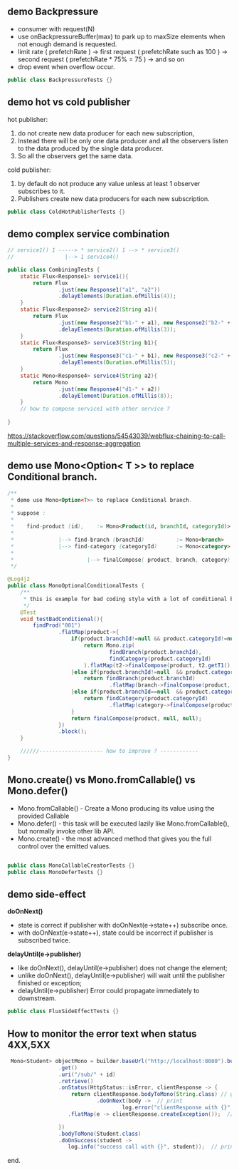 
## demo Backpressure
* consumer with request(N)
* use onBackpressureBuffer(max) to park up to maxSize elements when not enough demand is requested.
* limit rate ( prefetchRate ) 
    -> first request ( prefetchRate such as 100 ) 
    -> second request ( prefetchRate * 75% = 75 )
    -> and so on
* drop event when overflow occur.

```java
public class BackpressureTests {}
```  
  
## demo hot vs cold publisher
hot publisher:
 1) do not create new data producer for each new subscription,
 2) Instead there will be only one data producer and all the observers listen to the data produced by the single data producer.
 3) So all the observers get the same data.

cold publisher:
 1) by default do not produce any value unless at least 1 observer subscribes to it.
 2) Publishers create new data producers for each new subscription.
```java
public class ColdHotPublisherTests {}
```

## demo complex service combination

```java
// service1() 1 -----> * service2() 1 --> * service3()
//                |--> 1 service4()

public class CombiningTests {
    static Flux<Response1> service1(){
        return Flux
                .just(new Response1("a1", "a2"))
                .delayElements(Duration.ofMillis(4));
    }
    static Flux<Response2> service2(String a1){
        return Flux
                .just(new Response2("b1-" + a1), new Response2("b2-" + a1))
                .delayElements(Duration.ofMillis(3));
    }
    static Flux<Response3> service3(String b1){
        return Flux
                .just(new Response3("c1-" + b1), new Response3("c2-" + b1))
                .delayElements(Duration.ofMillis(5));
    }
    static Mono<Response4> service4(String a2){
        return Mono
                .just(new Response4("d1-" + a2))
                .delayElement(Duration.ofMillis(8));
    }
    // how to compose service1 with other service ?
    
}
```
https://stackoverflow.com/questions/54543039/webflux-chaining-to-call-multiple-services-and-response-aggregation

## demo use Mono<Option< T >> to replace Conditional branch.
```java
/**
 * demo use Mono<Option<T>> to replace Conditional branch.
 *
 * suppose :
 *
 *    find-product (id),    := Mono<Product(id, branchId, categoryId)>  { either branchId, categoryId may be null }
 *
 *              |--> find-branch (branchId)          := Mono<branch>
 *              |--> find-category (categoryId)      := Mono<category>
 *
 *                       |--> finalCompose( product, branch, category) 
 */

@Log4j2
public class MonoOptionalConditionalTests {
    /**
     * this is example for bad coding style with a lot of conditional branch.
     */
    @Test
    void testBadConditional(){
        findProd("001")
                .flatMap(product->{
                    if(product.branchId!=null && product.categoryId!=null){
                        return Mono.zip(
                                findBranch(product.branchId),
                                findCategory(product.categoryId)
                        ).flatMap(t2->finalCompose(product, t2.getT1(), t2.getT2()));
                    }else if(product.branchId!=null  && product.categoryId==null){
                        return findBranch(product.branchId)
                                .flatMap(branch->finalCompose(product, branch, null));
                    }else if(product.branchId==null  && product.categoryId!=null){
                        return findCategory(product.categoryId)
                                .flatMap(category->finalCompose(product, null, category));
                    }
                    return finalCompose(product, null, null);
                })
                .block();
    }

    //////-------------------- how to improve ? ------------
}

```

## Mono.create() vs Mono.fromCallable() vs Mono.defer()
* Mono.fromCallable() - Create a Mono producing its value using the provided Callable
* Mono.defer() - this task will be executed lazily like Mono.fromCallable(), but normally invoke other lib API.
* Mono.create() - the most advanced method that gives you the full control over the emitted values.
```java

public class MonoCallableCreatorTests {}
public class MonoDeferTests {}
```

## demo side-effect
**doOnNext()**
* state is correct if publisher with doOnNext(e->state++) subscribe once.
* with doOnNext(e->state++), state could be incorrect if publisher is subscribed twice.



**delayUntil(e->publisher)**
* like   doOnNext(), delayUntil(e->publisher) does not change the element;
* unlike doOnNext(), delayUntil(e->publisher) will wait until the publisher finished or exception;
* delayUntil(e->publisher) Error could propagate immediately to downstream.

```java
public class FluxSideEffectTests {}
```

## How to monitor the error text when status 4XX,5XX
```java
 Mono<Student> objectMono = builder.baseUrl("http://localhost:8080").build()
                .get()
                .uri("/sub/" + id)
                .retrieve()
                .onStatus(HttpStatus::isError, clientResponse -> {
                    return clientResponse.bodyToMono(String.class) // get body
                            .doOnNext(body ->  // print
                                    log.error("clientResponse with {}", body))
                   .flatMap(e -> clientResponse.createException());  // retrun Response Exception

                })
                .bodyToMono(Student.class)
                .doOnSuccess(student -> 
                   log.info("success call with {}", student));  // print success result
```

end.